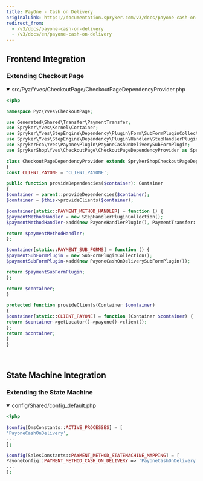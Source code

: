 ```yaml
---
title: PayOne - Cash on Delivery
originalLink: https://documentation.spryker.com/v3/docs/payone-cash-on-delivery
redirect_from:
  - /v3/docs/payone-cash-on-delivery
  - /v3/docs/en/payone-cash-on-delivery
---
```


## Frontend Integration

### Extending Checkout Page
<details open>
<summary>src/Pyz/Yves/CheckoutPage/CheckoutPageDependencyProvider.php</summary>

 ```php
 <?php

namespace Pyz\Yves\CheckoutPage;

use Generated\Shared\Transfer\PaymentTransfer;
use Spryker\Yves\Kernel\Container;
use Spryker\Yves\StepEngine\Dependency\Plugin\Form\SubFormPluginCollection;
use Spryker\Yves\StepEngine\Dependency\Plugin\Handler\StepHandlerPluginCollection;
use SprykerEco\Yves\Payone\Plugin\PayoneCashOnDeliverySubFormPlugin;
use SprykerShop\Yves\CheckoutPage\CheckoutPageDependencyProvider as SprykerShopCheckoutPageDependencyProvider;

class CheckoutPageDependencyProvider extends SprykerShopCheckoutPageDependencyProvider
{
 const CLIENT_PAYONE = 'CLIENT_PAYONE';

 public function provideDependencies($container): Container
 {
 $container = parent::provideDependencies($container);
 $container = $this->provideClients($container);

 $container[static::PAYMENT_METHOD_HANDLER] = function () {
 $paymentMethodHandler = new StepHandlerPluginCollection();
 $paymentMethodHandler->add(new PayoneHandlerPlugin(), PaymentTransfer::PAYONE_CASH_ON_DELIVERY);

 return $paymentMethodHandler;
 };

 $container[static::PAYMENT_SUB_FORMS] = function () {
 $paymentSubFormPlugin = new SubFormPluginCollection();
 $paymentSubFormPlugin->add(new PayoneCashOnDeliverySubFormPlugin());

 return $paymentSubFormPlugin;
 };

 return $container;
 }

 protected function provideClients(Container $container)
 {
 $container[static::CLIENT_PAYONE] = function (Container $container) {
 return $container->getLocator()->payone()->client();
 };
 return $container;
 }
}
```
<br>
</details>


## State Machine Integration

### Extending the State Machine
<details open>
<summary>config/Shared/config_default.php</summary>

 ```php
 <?php

$config[OmsConstants::ACTIVE_PROCESSES] = [
 'PayoneCashOnDelivery',
 ...
];

$config[SalesConstants::PAYMENT_METHOD_STATEMACHINE_MAPPING] = [
 PayoneConfig::PAYMENT_METHOD_CASH_ON_DELIVERY => 'PayoneCashOnDelivery',
 ...
];
```
<br>
</details>


